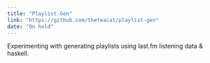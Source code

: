 ```yaml
---
title: "Playlist-Gen"
link: "https://github.com/theteacat/playlist-gen"
date: "On hold"
---
```


Experimenting with generating playlists using last.fm listening data & haskell.